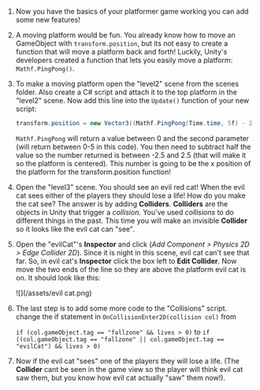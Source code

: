 1. Now you have the basics of your platformer game working you can add some new features!

2. A moving platform would be fun. You already know how to move an GameObject with `transform.position`, but its not easy to create a function that will move a platform back and forth! Luckily, Unity's developers created a function that lets you easily move a platform: `Mathf.PingPong()`. 

3. To make a moving platform open the "level2" scene from the scenes folder. Also create a C# script and attach it to the top platform in the "level2" scene. Now add this line into the `Update()` function of your new script:

    ```csharp
    transform.position = new Vector3((Mathf.PingPong(Time.time, 5f) - 2.5f), transform.position.y, transform.position.z);
    ```
    `Mathf.PingPong` will return a value between 0 and the second parameter (will return between 0-5 in this code). You then need to subtract half the value so the number returned is between -2.5 and 2.5 (that will make it so the platform is centered). This number is going to be the x position of the platform for the transform.position function!
    
4. Open the "level3" scene. You should see an evil red cat! When the evil cat sees either of the players they should lose a life! How do you make the cat see? The answer is by adding **Colliders**. **Colliders** are the objects in Unity that trigger a *collision*. You've used *collisions* to do different things in the past. This time you will make an invisible **Collider** so it looks like the evil cat can "see".

5. Open the "evilCat"'s **Inspector** and click (*Add Component > Physics 2D > Edge Collider 2D*). Since it is night in this scene, evil cat can't see that far. So, in evil cat's **Inspector** click the box left to **Edit Collider**. Now move the two ends of the line so they are above the platform evil cat is on. It should look like this:

    ![](/assets/evil cat.png)
    
6. The last step is to add some more code to the "Collisions" script. change the if statement in `OnCollisionEnter2D(collision col)` from

    `if (col.gameObject.tag == "fallzone" && lives > 0)` 
    to
     `if ((col.gameObject.tag == "fallzone" || col.gameObject.tag == "evilCat") && lives > 0)`
     
 7. Now if the evil cat "sees" one of the players they will lose a life. (The **Collider** cant be seen in the game view so the player will think evil cat saw them, but you know how evil cat actually "saw" them now!).